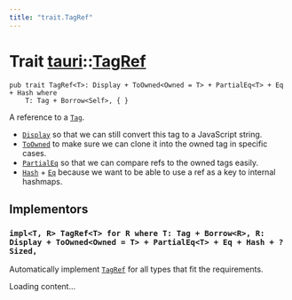 ```yaml
---
title: "trait.TagRef"
---
```


# Trait [tauri](/docs/api/rust/tauri/index.html)::​[TagRef](/docs/api/rust/tauri/)

    pub trait TagRef<T>: Display + ToOwned<Owned = T> + PartialEq<T> + Eq + Hash where
        T: Tag + Borrow<Self>, { }

A reference to a [`Tag`](/docs/api/rust/tauri/../tauri/trait.Tag.html "Tag").

-   [`Display`](https://doc.rust-lang.org/nightly/core/fmt/trait.Display.html "Display") so that we can still convert this tag to a JavaScript string.
-   [`ToOwned`](https://doc.rust-lang.org/nightly/alloc/borrow/trait.ToOwned.html "ToOwned") to make sure we can clone it into the owned tag in specific cases.
-   [`PartialEq`](https://doc.rust-lang.org/nightly/core/cmp/trait.PartialEq.html "PartialEq") so that we can compare refs to the owned tags easily.
-   [`Hash`](https://doc.rust-lang.org/nightly/core/hash/trait.Hash.html "Hash") + [`Eq`](https://doc.rust-lang.org/nightly/core/cmp/trait.Eq.html "Eq") because we want to be able to use a ref as a key to internal hashmaps.

## Implementors

### `impl<T, R> TagRef<T> for R where T: Tag + Borrow<R>, R: Display + ToOwned<Owned = T> + PartialEq<T> + Eq + Hash + ?Sized,`

Automatically implement [`TagRef`](/docs/api/rust/tauri/../tauri/trait.TagRef.html "TagRef") for all types that fit the requirements.

Loading content...
